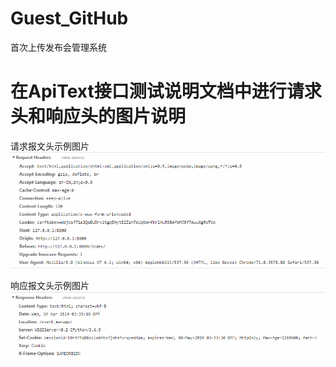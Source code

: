 # Guest_GitHub
首次上传发布会管理系统

# 在ApiText接口测试说明文档中进行请求头和响应头的图片说明

请求报文头示例图片
![](https://github.com/zhanghk0527/Image_GitHub/blob/master/Request_Headers.png)

响应报文头示例图片
![](https://github.com/zhanghk0527/Image_GitHub/blob/master/Response_Headers.png)
